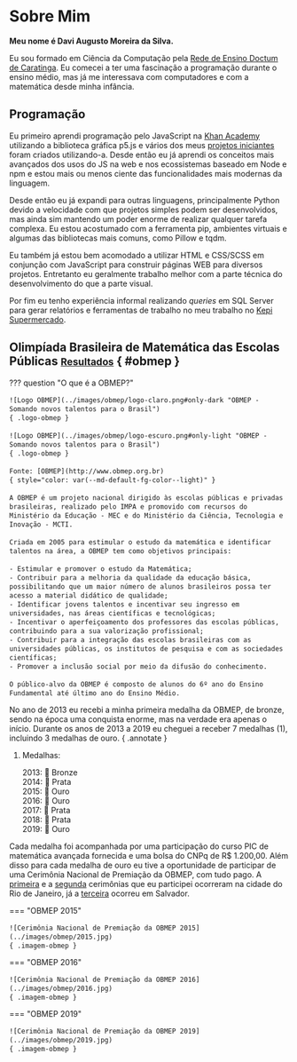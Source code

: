 # Sobre Mim

<style>
p.logo-obmep {
    width: min(500px, 100%);
    margin: auto;
    margin-top: 2em;
}

p.imagem-obmep {
    text-align: center;
}

p.imagem-obmep img {
    max-height: 540px;
}

.md-typeset abbr {
    cursor: unset;
}

.md-typeset p span.esconder {
    transition: ease 1s;
}

.md-typeset p:hover span.esconder {
    font-size: 0;
    opacity: 0;
}
</style>

**Meu nome é <abbr>Davi<span class="esconder">&nbsp;</span>A<span class="esconder">ugusto&nbsp;</span>M<span class="esconder">oreira&nbsp;da&nbsp;</span>Silva</abbr>.**

Eu sou formado em Ciência da Computação pela [Rede de Ensino Doctum de Caratinga](https://vest.doctum.edu.br/unidades/caratinga/). Eu comecei a ter uma fascinação a programação durante o ensino médio, mas já me interessava com computadores e com a matemática desde minha infância.

## Programação

Eu primeiro aprendi programação pelo JavaScript na [Khan Academy](https://pt.khanacademy.org/computing/computer-programming) utilizando a biblioteca gráfica p5.js e vários dos meus [projetos iniciantes](../tags.md/#p5js) foram criados utilizando-a. Desde então eu já aprendi os conceitos mais avançados dos usos do JS na web e nos ecossistemas baseado em Node e npm e estou mais ou menos ciente das funcionalidades mais modernas da linguagem.

Desde então eu já expandi para outras linguagens, principalmente Python devido a velocidade com que projetos simples podem ser desenvolvidos, mas ainda sim mantendo um poder enorme de realizar qualquer tarefa complexa. Eu estou acostumado com a ferramenta pip, ambientes virtuais e algumas das bibliotecas mais comuns, como Pillow e tqdm.

Eu também já estou bem acomodado a utilizar HTML e CSS/SCSS em conjunção com JavaScript para construir páginas WEB para diversos projetos. Entretanto eu geralmente trabalho melhor com a parte técnica do desenvolvimento do que a parte visual.

Por fim eu tenho experiência informal realizando *queries* em SQL Server para gerar relatórios e ferramentas de trabalho no meu trabalho no [Kepi Supermercado](../curriculo.md#kepi-supermercado).

## Olimpíada Brasileira de Matemática das Escolas Públicas <small>[Resultados](conquistas.md#obmep)</small> { #obmep }

??? question "O que é a OBMEP?"

    ![Logo OBMEP](../images/obmep/logo-claro.png#only-dark "OBMEP - Somando novos talentos para o Brasil")
    { .logo-obmep }

    ![Logo OBMEP](../images/obmep/logo-escuro.png#only-light "OBMEP - Somando novos talentos para o Brasil")
    { .logo-obmep }

    Fonte: [OBMEP](http://www.obmep.org.br)
    { style="color: var(--md-default-fg-color--light)" }

    A OBMEP é um projeto nacional dirigido às escolas públicas e privadas brasileiras, realizado pelo IMPA e promovido com recursos do Ministério da Educação - MEC e do Ministério da Ciência, Tecnologia e Inovação - MCTI.

    Criada em 2005 para estimular o estudo da matemática e identificar talentos na área, a OBMEP tem como objetivos principais:

    - Estimular e promover o estudo da Matemática;
    - Contribuir para a melhoria da qualidade da educação básica, possibilitando que um maior número de alunos brasileiros possa ter acesso a material didático de qualidade;
    - Identificar jovens talentos e incentivar seu ingresso em universidades, nas áreas científicas e tecnológicas;
    - Incentivar o aperfeiçoamento dos professores das escolas públicas, contribuindo para a sua valorização profissional;
    - Contribuir para a integração das escolas brasileiras com as universidades públicas, os institutos de pesquisa e com as sociedades científicas;
    - Promover a inclusão social por meio da difusão do conhecimento.

    O público-alvo da OBMEP é composto de alunos do 6º ano do Ensino Fundamental até último ano do Ensino Médio. 

No ano de 2013 eu recebi a minha primeira medalha da OBMEP, de bronze, sendo na época uma conquista enorme, mas na verdade era apenas o início. Durante os anos de 2013 a 2019 eu cheguei a receber 7 medalhas (1), incluindo 3 medalhas de ouro.
{ .annotate }

1. Medalhas:

    2013:&nbsp;🥉&nbsp;Bronze  
    2014:&nbsp;🥈&nbsp;Prata  
    2015:&nbsp;🥇&nbsp;Ouro  
    2016:&nbsp;🥇&nbsp;Ouro  
    2017:&nbsp;🥈&nbsp;Prata  
    2018:&nbsp;🥈&nbsp;Prata  
    2019:&nbsp;🥇&nbsp;Ouro

Cada medalha foi acompanhada por uma participação do curso PIC de matemática avançada fornecida e uma bolsa do CNPq de R$&nbsp;1.200,00. Além disso para cada medalha de ouro eu tive a oportunidade de participar de uma Cerimônia Nacional de Premiação da OBMEP, com tudo pago. A [primeira](http://www.obmep.org.br/cerimonia2015.htm) e a [segunda](http://www.obmep.org.br/cerimonia2016.htm) cerimônias que eu participei ocorreram na cidade do Rio de Janeiro, já a [terceira](http://www.obmep.org.br/cerimonia-nacional-15-obmep.htm) ocorreu em Salvador.

=== "OBMEP 2015"

    ![Cerimônia Nacional de Premiação da OBMEP 2015](../images/obmep/2015.jpg)
    { .imagem-obmep }

=== "OBMEP 2016"

    ![Cerimônia Nacional de Premiação da OBMEP 2016](../images/obmep/2016.jpg)
    { .imagem-obmep }

=== "OBMEP 2019"

    ![Cerimônia Nacional de Premiação da OBMEP 2019](../images/obmep/2019.jpg)
    { .imagem-obmep }
